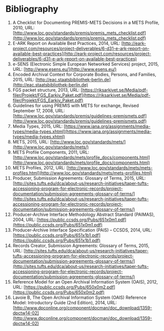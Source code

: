 # Bibliography

1. A Checklist for Documenting PREMIS-METS Decisions in a METS Profile, 2010,
    URL: [http://www.loc.gov/standards/premis/premis_mets_checklist.pdf](http://www.loc.gov/standards/premis/premis_mets_checklist.pdf)
2. E-ARK Report on Available Best Practices, 2014,
    URL: [http://eark-project.com/resources/project-deliverables/6-d31-e-ark-report-on-available-best-practices](http://eark-project.com/resources/project-deliverables/6-d31-e-ark-report-on-available-best-practices)
3. e-SENS (Electronic Simple European Networked Services) project, 2015,
    URL: [http://www.esens.eu/](http://www.esens.eu/)
4. Encoded Archival Context for Corporate Bodies, Persons, and Families, 2015, URL: [http://eac.staatsbibliothek-berlin.de](http://eac.staatsbibliothek-berlin.de)
5. FGS packet structure, 2013,
    URL: [https://riksarkivet.se/Media/pdf-filer/Projekt/FGS_Earkiv_Paket.pdf](https://riksarkivet.se/Media/pdf-filer/Projekt/FGS_Earkiv_Paket.pdf)
6. Guidelines for using PREMIS with METS for exchange, Revised September 17, 2008,
    URL: [http://www.loc.gov/standards/premis/guidelines-premismets.pdf](http://www.loc.gov/standards/premis/guidelines-premismets.pdf)
7. Media Types, 2015, URL: [https://www.iana.org/assignments/media-types/media-types.xhtml](https://www.iana.org/assignments/media-types/media-types.xhtml)
8. METS, 2015, URL: [http://www.loc.gov/standards/mets/](http://www.loc.gov/standards/mets/)
9. METS Profile Components, 2011, URL: [http://www.loc.gov/standards/mets/profile_docs/components.html](http://www.loc.gov/standards/mets/profile_docs/components.html)
10. METS Profiles, 2012, URL: [http://www.loc.gov/standards/mets/mets-profiles.html](http://www.loc.gov/standards/mets/mets-profiles.html)
11. Producer, Submission Agreements: Glossary of Terms, 2015, URL: [http://sites.tufts.edu/dca/about-us/research-initiatives/taper-tufts-accessioning-program-for-electronic-records/project-documentation/submission-agreements-glossary-of-terms/](http://sites.tufts.edu/dca/about-us/research-initiatives/taper-tufts-accessioning-program-for-electronic-records/project-documentation/submission-agreements-glossary-of-terms/)
12. Producer-Archive Interface Methodology Abstract Standard (PAIMAS), 2004,
    URL: [https://public.ccsds.org/Pubs/651x0m1.pdf](https://public.ccsds.org/Pubs/651x0m1.pdf)
13. Producer-Archive Interface Specification (PAIS) – CCSDS, 2014,
    URL: [https://public.ccsds.org/Pubs/651x1b1.pdf](https://public.ccsds.org/Pubs/651x1b1.pdf)
14. Records Creator, Submission Agreements: Glossary of Terms, 2015, URL: [http://sites.tufts.edu/dca/about-us/research-initiatives/taper-tufts-accessioning-program-for-electronic-records/project-documentation/submission-agreements-glossary-of-terms/](http://sites.tufts.edu/dca/about-us/research-initiatives/taper-tufts-accessioning-program-for-electronic-records/project-documentation/submission-agreements-glossary-of-terms/)
15. Reference Model for an Open Archival Information System (OAIS), 2012,
    URL: [https://public.ccsds.org/Pubs/650x0m2.pdf](https://public.ccsds.org/Pubs/650x0m2.pdf)
16. Lavoie B, The Open Archival Information System (OAIS) Reference Model: Introductory Guide (2nd Edition), 2014, URL: [http://www.dpconline.org/component/docman/doc_download/1359-dpctw14-02](http://www.dpconline.org/component/docman/doc_download/1359-dpctw14-02)
